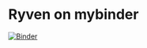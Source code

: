 # Ryven on mybinder
[![Binder](https://mybinder.org/badge_logo.svg)](https://mybinder.org/v2/gh/jan-janssen/ryven-binder/master?labpath=urlpath%3Ddesktop)
